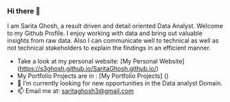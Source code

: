 ### Hi there 👋
I am Sarita Ghosh, a result driven and detail oriented Data Analyst. Welcome to my Github Profile.
I enjoy working with data and bring out valuable insights from raw data. Also I can communicate
well to technical as well as not technical stakeholders to explain the findings in an efficient manner.
* Take a look at my personal website: [My Personal Website] (https://s3ghosh.github.io/SaritaGhosh.github.io/)
* My Portfolio Projects are in : [My Portfolio Projects] ()
* 🔭 I’m currently looking for new opportunities in the Data analyst Domain.
* 📫 Email me at: saritaghosh3@gmail.com
<!--
**S3Ghosh/S3Ghosh** is a ✨ _special_ ✨ repository because its `README.md` (this file) appears on your GitHub profile.

Here are some ideas to get you started:


- 🌱 I’m currently learning ...
- 👯 I’m looking to collaborate on ...
- 🤔 I’m looking for help with ...
- 💬 Ask me about ...
- 📫 How to reach me: ...
- 😄 Pronouns: ...
- ⚡ Fun fact: ...
-->
